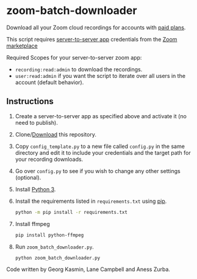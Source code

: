 # zoom-batch-downloader

Download all your Zoom cloud recordings for accounts with [paid plans](https://zoom.us/pricing#personal).

This script requires [server-to-server app](https://developers.zoom.us/docs/internal-apps/create/) credentials from the [Zoom marketplace](https://marketplace.zoom.us/user/build)

Required Scopes for your server-to-server zoom app:

- `recording:read:admin` to download the recordings.
- `user:read:admin` if you want the script to iterate over all users in the account (default behavior).
  
## Instructions

1. Create a server-to-server app as specified above and activate it (no need to publish).

1. Clone/[Download](https://github.com/lanec/zoom-batch-downloader/archive/refs/heads/master.zip) this repository.

1. Copy `config_template.py` to a new file called `config.py` in the same directory and edit it to include your credentials and the target path for your recording downloads.

1. Go over `config.py` to see if you wish to change any other settings (optional).

1. Install [Python 3](https://wiki.python.org/moin/BeginnersGuide/Download).

1. Install the requirements listed in `requirements.txt` using [pip](https://pip.pypa.io/en/stable/reference/requirement-specifiers/).

    ```bash
    python -m pip install -r requirements.txt
    ```
1. Install ffmpeg

     ```bash
    pip install python-ffmpeg
    ```
     
1. Run `zoom_batch_downloader.py`.

    ```bash
    python zoom_batch_downloader.py
    ```

Code written by Georg Kasmin, Lane Campbell and Aness Zurba.
